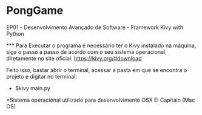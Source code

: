 # PongGame
EP01 - Desenvolvimento Avançado de Software - Framework Kivy with Python


*** Para Executar o programa é necessário ter o Kivy instalado na máquina, siga o passo a passo de acordo com o seu sistema operacional, diretamente no site oficial: https://kivy.org/#download

Feito isso, bastar abrir o terminal, acessar a pasta em que se encontra o projeto e digitar no terminal: 
* $kivy main.py


*Sistema operacional utilizado para desenvolvimento OSX El Capitain (Mac OS)
